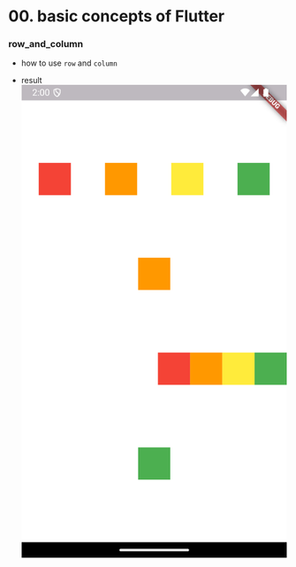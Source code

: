 # 00. basic concepts of Flutter

### row_and_column

- how to use `row` and `column` 

- result
  ![Screenshot_1727791229](README.assets/Screenshot_1727791229.png)
